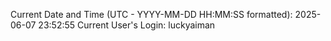 Current Date and Time (UTC - YYYY-MM-DD HH:MM:SS formatted): 2025-06-07 23:52:55
Current User's Login: luckyaiman
